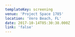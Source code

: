 ```yaml
---
templateKey: screening
venue: 'Project Space 1785'
location: 'Vero Beach, FL'
date: 2017-10-14T05:30:38.000Z
link: 'false'
---
```



